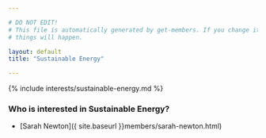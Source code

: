 ```yaml
---

# DO NOT EDIT!
# This file is automatically generated by get-members. If you change it, bad
# things will happen.

layout: default
title: "Sustainable Energy"

---
```


{% include interests/sustainable-energy.md %}

### Who is interested in Sustainable Energy?


* [Sarah Newton]({ site.baseurl }}members/sarah-newton.html)
